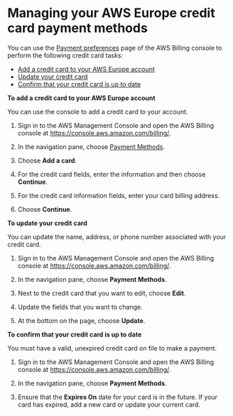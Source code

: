# Managing your AWS Europe credit card payment methods<a name="manage-cc-emea"></a>

You can use the [Payment preferences](https://console.aws.amazon.com/billing/home#/paymentpreferences) page of the AWS Billing console to perform the following credit card tasks:
+ [Add a credit card to your AWS Europe account](#add-credit-emea)
+ [Update your credit card](#update-cc-emea)
+ [Confirm that your credit card is up to date](#check-credit-card-expiration-date-emea)<a name="add-credit-emea"></a>

**To add a credit card to your AWS Europe account**

You can use the console to add a credit card to your account\.

1. Sign in to the AWS Management Console and open the AWS Billing console at [https://console\.aws\.amazon\.com/billing/](https://console.aws.amazon.com/billing/)\.

1. In the navigation pane, choose [Payment Methods](https://console.aws.amazon.com/billing/home#/paymentpreferences)\.

1. Choose **Add a card**\.

1. For the credit card fields, enter the information and then choose **Continue**\.

1. For the credit card information fields, enter your card billing address\.

1. Choose **Continue**\.<a name="update-cc-emea"></a>

**To update your credit card**

You can update the name, address, or phone number associated with your credit card\.

1. Sign in to the AWS Management Console and open the AWS Billing console at [https://console\.aws\.amazon\.com/billing/](https://console.aws.amazon.com/billing/)\.

1. In the navigation pane, choose **Payment Methods**\.

1. Next to the credit card that you want to edit, choose **Edit**\.

1. Update the fields that you want to change\.

1. At the bottom on the page, choose **Update**\.<a name="check-credit-card-expiration-date-emea"></a>

**To confirm that your credit card is up to date**

You must have a valid, unexpired credit card on file to make a payment\.

1. Sign in to the AWS Management Console and open the AWS Billing console at [https://console\.aws\.amazon\.com/billing/](https://console.aws.amazon.com/billing/)\.

1. In the navigation pane, choose **Payment Methods**\.

1. Ensure that the **Expires On** date for your card is in the future\. If your card has expired, add a new card or update your current card\.